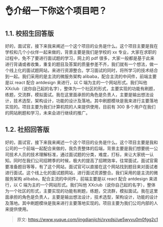 # 👌介绍一下你这个项目吧？

## <font style="color:rgb(51, 51, 51);">1.1. 校招生回答版</font>
<font style="color:rgb(51, 51, 51);">好的，面试官，接下来我来阐述一个这个项目的业务是什么。这个项目主要是我在学校和几个小伙伴一起来做的，背景主要是我们是学校的 xx 专业，大家在求职的过程中，免不了要进行面试题的学习，网上的 pdf 很多，大家一般都是基于此来进行背诵或者收集，重复的题目及答案的质量参差不齐，我们就有一个想法，做一个线上化的面试题网站，来进行资源整合。学习面试的同时，将所学习的技术结合到一起。我们采用的是主流的微服务架构 alibaba，配合主流的中间件，前端主要是以 react 配合 antdesign 来进行，以 C 端为主的一个网站形式。我们叫他 XXclub（说你自己起的名字），整体为一个社区的形式，主要实现的功能有刷题，练题，交流群，模拟面试。我在这里面承担的角色是负责人，主要是输出想法设计，技术选型，架构设计，功能的设计及落地。其中刷题模块是我来进行主要落地实现的。项目主要为我们计算机院的人来提供使用，目前有 300 多个用户在我们的网站刷题和学习，未来会进行继续的推广。</font>

## <font style="color:rgb(51, 51, 51);">1.2. 社招回答版</font>
<font style="color:rgb(51, 51, 51);">好的，面试官，接下来我来阐述一个这个项目的业务是什么。这个项目主要是我和公司的一个前端一起配合来做的，我负责整体的后端，背景主要是我们想要统一公司技术人员的技术理解标准，通过面试题的分类，难度，打标，来让大家统一认知。同时在我们公司招聘季的时候，极大的提高了招聘效率，往常面试，面试官需要准备题目等等，有了这个网站，面试官可以直接在这个网站找到题目来对面试者进行面试。这个线上化的面试题网站，进行面试资源整合。我们采用的是主流的微服务架构 alibaba，配合主流的中间件，前端主要是以 react 配合 antdesign 来进行，以 C 端为主的一个网站形式。我们叫他 XXclub（说你自己起的名字），整体为一个社区的形式，主要实现的功能有刷题，练题，交流群，模拟面试。我在这里面承担的角色是负责人，主要是输出想法设计，技术选型，架构设计，功能的设计及落地。其中刷题模块是我来进行主要落地实现的。项目主要为我们公司内部的人来提供使用。</font>



> 原文: <https://www.yuque.com/jingdianjichi/xyxdsi/ue5wyvu0m0fgg2c1>